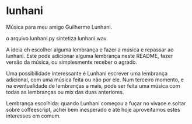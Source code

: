 lunhani
=======

Música para meu amigo Guilherme Lunhani.

o arquivo lunhani.py sintetiza lunhani.wav.

A ideia eh escolher alguma lembrança e fazer
a música e repassar ao lunhani. Este pode adicionar
alguma lembrança neste README, fazer versão da música,
ou simplesmente receber o agrado.

Uma possibilidade interessante é Lunhani escrever
uma lembrança adicional, com uma música feita ou não por ele.
Num terceiro momento,
e na eventualidade de lembranças a mais,
pode ser feita uma música com todas as lembranças ou mix das
duas anteriores.

Lembrança escolhida: quando Lunhani começou a fuçar no vivace
e soltar sobre coffeescript, achei bem inesperado e até hoje
aproveitamos estes interesses em comum.
